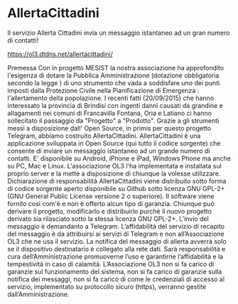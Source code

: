 # AllertaCittadini
Il servizio Allerta Cittadini invia un messaggio istantaneo ad un gran numero di contatti!

https://ol3.dtdns.net/allertacittadini/

Premessa
Con in progetto MESIST la nostra associazione ha approfondito l'esigenza di dotare la Pubblica
Amministrazione (dotazione obbligatoria secondo la legge ) di uno strumento che vada a soddisfare
uno dei punti imposti dalla Protezione Civile nella Pianificazione di Emergenza : l'allertamento della
popolazione.
I recenti fatti (20/09/2015) che hanno interessato la provincia di Brindisi con ingenti danni causati
da grandine e allagamenti nei comuni di Francavilla Fontana, Oria e Latiano ci hanno sollecitato il
passaggio da "Progetto" a "Prodotto".
Grazie a gli strumenti messi a disposizione dall' Open Source, in primis per questo progetto
Telegram, abbiamo costruito AllertaCittadini.
AllertaCittadini è una applicazione sviluppata in Open Source (qui tutto il codice sorgente) che
consente di inviare un messaggio istantaneo ad un grande numero di contatti.
E' disponibile su Android, iPhone e iPad, Windows Phone ma anche su PC, Mac e Linux.
L'associazione OL3 l'ha implementata e installata sul proprio server e la mette a disposizione di
chiunque la volesse utilizzare.
Dichiarazione di responsabilità
AllertaCittadini viene distribuito sotto forma di codice sorgente aperto disponibile su Github
sotto licenza GNU GPL-2+ (GNU General Public License versione 2 o superiore). Il software
viene fornito così com'è e non è offerto alcun tipo di garanzia. Chiunque può derivare il
progetto, modificarlo e distribuirlo purchè il nuovo progetto derivato sia rilasciato sotto la
stessa licenza GNU GPL-2+.
L’invio del messaggio è demandanto a Telegram. L’affidabilità del servizio di recapito del
messaggio è da attribuirsi ai servizi di Telegram e non all’Associazione OL3 che ne usa il
servizio.
La notifica del messaggio di allerta avverrà solo se il dispositivo destinatario è collegato alla
rete dati.
Sarà responsabilità e cura dell’Amministrazione promuoverne l’uso e garantirne l’affidabilità e
la tempestività in caso di calamità.
L’Associazione OL3 non si fa carico di garanzie sul funzionamento del sistema, non si fa carico
di garanzie sulla notifica dei messaggi, non si fa carico di come le credenziali di accesso al
servizio, implementato su protocollo sicuro (https), verranno gestite dall’Amministrazione.
